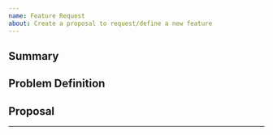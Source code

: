 ```yaml
---
name: Feature Request
about: Create a proposal to request/define a new feature
---
```


<!--------------------------------------------------------------------------- ☺
|       Thanks for opening an issue!
|
|       Before smashing the submit button please review the template.
|       Word of caution, poorly thought-out proposals may be rejected 
|       without deliberation.
|
|       Also, please also ensure that this is not a duplicate issue :)
☺ ---------------------------------------------------------------------------->

<!-- markdownlint-disable MD041 -->

## Summary

<!-- Short, concise description of the proposed feature -->

## Problem Definition

<!-- Why do we need this feature? 
What problems may be addressed by introducing this feature?
What benefits does Tendermint stand to gain by including this feature?
Are there any disadvantages of including this feature? -->

## Proposal

<!-- Detailed description of requirements of implementation -->

----